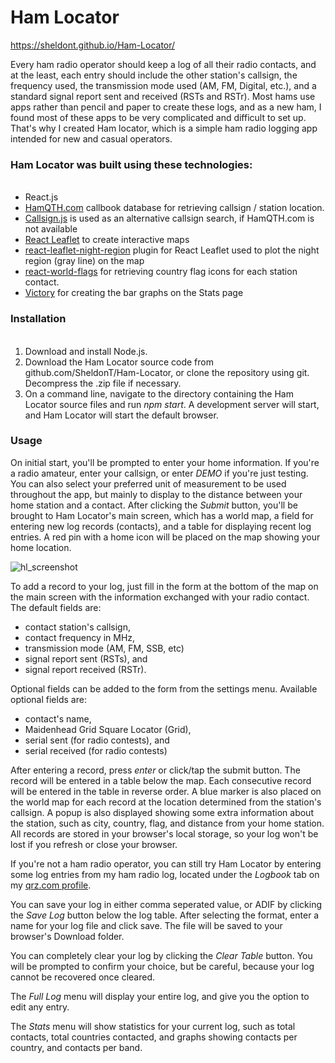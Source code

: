 <!-- @format -->

<h1>Ham Locator</h1>
<a href="https://sheldont.github.io/Ham-Locator/">https://sheldont.github.io/Ham-Locator/</a>

Every ham radio operator should keep a log of all their radio contacts, and at the least, each entry should include the other station's callsign, the frequency used, the transmission mode used (AM, FM, Digital, etc.), and a standard signal report sent and received (RSTs and RSTr). Most hams use apps rather than pencil and paper to create these logs, and as a new ham, I found most of these apps to be very complicated and difficult to set up. That's why I created Ham locator, which is a simple ham radio logging app intended for new and casual operators.

<h3>Ham Locator was built using these technologies:</h3>
<ul>
  <li>React.js</li><li><a href="https://www.hamqth.com/" target="_blank">HamQTH.com</a> callbook database for retrieving callsign / station location.</li>
  <li><a href="https://github.com/YuYanDev/callsign" target="_blank">Callsign.js</a> is used as an alternative callsign search, if HamQTH.com is not available</li>
  <li><a href="https://react-leaflet.js.org/" target="_blank">React Leaflet</a> to create interactive maps</li>
  <li><a href="https://github.com/tammaroivan/react-leaflet-night-region#readme" target="_blank">react-leaflet-night-region</a> plugin for React Leaflet used to plot the night region (gray line) on the map</li>
  <li><a href="https://github.com/smucode/react-world-flags" target="_blank">react-world-flags</a> for retrieving country flag icons for each station contact.</li>
  <li><a href="https://formidable.com/open-source/victory/" target="_blank">Victory</a> for creating the bar graphs on the Stats page</li>
</ul>

<h3>Installation</h3>
<ol>
  <li>Download and install Node.js.</li>
  <li>Download the Ham Locator source code from github.com/SheldonT/Ham-Locator, or clone the repository using git. Decompress the .zip file if necessary.</li>
  <li>On a command line, navigate to the directory containing the Ham Locator source files and run <i>npm start</i>. A development server will start, and Ham Locator will start the default browser.</li>
</ol>

<h3>Usage</h3>

On initial start, you'll be prompted to enter your home information. If you're a radio amateur, enter your callsign, or enter <i>DEMO</i> if you're just testing. You can also select your preferred unit of measurement to be used throughout the app, but mainly to display to the distance between your home station and a contact. After clicking the <i>Submit</i> button, you'll be brought to Ham Locator's main screen, which has a world map, a field for entering new log records (contacts), and a table for displaying recent log entries. A red pin with a home icon will be placed on the map showing your home location.

![hl_screenshot](https://user-images.githubusercontent.com/109766064/211208660-e414b225-ca68-4474-90d1-f1020e565dc8.png)

To add a record to your log, just fill in the form at the bottom of the map on the main screen with the information exchanged with your radio contact. The default fields are:

<ul>
<li>contact station's callsign,</li>
<li>contact frequency in MHz,</li>
<li>transmission mode (AM, FM, SSB, etc)</li>
<li>signal report sent (RSTs), and</li>
<li>signal report received (RSTr).</li>
</ul>

Optional fields can be added to the form from the settings menu. Available optional fields are:
<ul>
<li>contact's name,</li>
<li>Maidenhead Grid Square Locator (Grid),</li>
<li>serial sent (for radio contests), and</li>
<li>serial received (for radio contests)</li>
</ul>

After entering a record, press <i>enter</i> or click/tap the submit button. The record will be entered in a table below the map. Each consecutive record will be entered in the table in reverse order. A blue marker is also placed on the world map for each record at the location determined from the station's callsign. A popup is also displayed showing some extra information about the station, such as city, country, flag, and distance from your home station. All records are stored in your browser's local storage, so your log won't be lost if you refresh or close your browser.

If you're not a ham radio operator, you can still try Ham Locator by entering some log entries from my ham radio log, located under the <i>Logbook</i> tab on my <a href="https://www.qrz.com/db/VO1TWR">qrz.com profile</a>.

You can save your log in either comma seperated value, or ADIF by clicking the <i>Save Log</i> button below the log table. After selecting the format, enter a name for your log file and click save. The file will be saved to your browser's Download folder.

You can completely clear your log by clicking the <i>Clear Table</i> button. You will be prompted to confirm your choice, but be careful, because your log cannot be recovered once cleared.

The <i>Full Log</i> menu will display your entire log, and give you the option to edit any entry.

The <i>Stats</i> menu will show statistics for your current log, such as total contacts, total countries contacted, and graphs showing contacts per country, and contacts per band.
